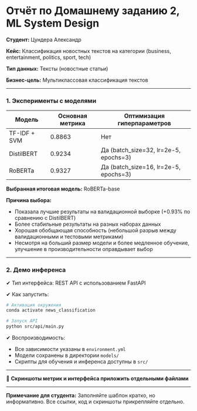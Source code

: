 # Отчёт по Домашнему заданию 2, ML System Design

**Студент:** Цундера Александр

**Кейс:** Классификация новостных текстов на категории (business, entertainment, politics, sport, tech)

**Тип данных:** Тексты (новостные статьи)

**Бизнес-цель:** Мультиклассовая классификация текстов

---

### **1. Эксперименты с моделями**

| Модель | Основная метрика | Оптимизация гиперпараметров |
| --- | --- | --- |
| TF-IDF + SVM | 0.8863 | Нет |
| DistilBERT | 0.9234 | Да (batch_size=32, lr=2e-5, epochs=3) |
| RoBERTa | 0.9327 | Да (batch_size=16, lr=2e-5, epochs=3) |

**Выбранная итоговая модель:** RoBERTa-base

**Причина выбора:** 
- Показала лучшие результаты на валидационной выборке (+0.93% по сравнению с DistilBERT)
- Более стабильные результаты на разных наборах данных
- Хорошая обобщающая способность (небольшой разрыв между валидационными и тестовыми метриками)
- Несмотря на больший размер модели и более медленное обучение, улучшение в производительности оправдывает выбор

---

### **2. Демо инференса**

✔ Тип интерфейса: REST API с использованием FastAPI

✔ Как запустить:
```bash
# Активация окружения
conda activate news_classification

# Запуск API
python src/api/main.py
```

✔ Воспроизводимость:
- Все зависимости указаны в `environment.yml`
- Модели сохранены в директории `models/`
- Скрипты для обучения и инференса доступны в `src/`

---

📎 **Скриншоты метрик и интерфейса приложить отдельными файлами**

---

**Примечание для студента:** Заполняйте шаблон кратко, но информативно. Все ссылки, код и скриншоты прикрепляйте отдельно.